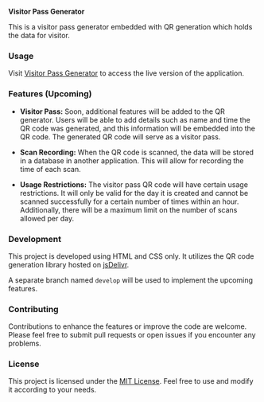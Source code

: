 **Visitor Pass Generator**

This is a visitor pass generator embedded with QR generation which holds the data for visitor.

### Usage

Visit [Visitor Pass Generator](https://spiderb59.github.io/visitor-pass-generator/) to access the live version of the application.

### Features (Upcoming)

- **Visitor Pass:** Soon, additional features will be added to the QR generator. Users will be able to add details such as name and time the QR code was generated, and this information will be embedded into the QR code. The generated QR code will serve as a visitor pass.
  
- **Scan Recording:** When the QR code is scanned, the data will be stored in a database in another application. This will allow for recording the time of each scan.

- **Usage Restrictions:** The visitor pass QR code will have certain usage restrictions. It will only be valid for the day it is created and cannot be scanned successfully for a certain number of times within an hour. Additionally, there will be a maximum limit on the number of scans allowed per day.

### Development

This project is developed using HTML and CSS only. It utilizes the QR code generation library hosted on [jsDelivr](https://cdn.jsdelivr.net/npm/qrious).

A separate branch named `develop` will be used to implement the upcoming features.

### Contributing

Contributions to enhance the features or improve the code are welcome. Please feel free to submit pull requests or open issues if you encounter any problems.

### License

This project is licensed under the [MIT License](LICENSE). Feel free to use and modify it according to your needs.
